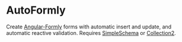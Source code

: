 # AutoFormly
Create [Angular-Formly] forms with automatic insert and update, and automatic reactive validation. Requires [SimpleSchema] or [Collection2].

[Angular-Formly]: http://angular-formly.com
[SimpleSchema]: http://github.com/aldeed/meteor-simple-schema
[Collection2]: http://github.com/aldeed/meteor-collection2
[AutoForm]: http://github.com/aldeed/meteor-autoform
